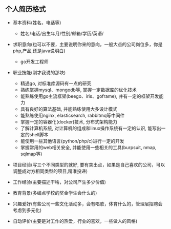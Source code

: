 ## 个人简历格式
- 基本资料(姓名，电话等)
    - 姓名/电话/出生年月/性别/邮箱/学历/英语/
- 求职意向(也可以不要，主要说明你来的意向，一般大点的公司岗位多，你是php,产品,还是java说明白)
    - go开发工程师
- 职业技能(刚才我说的那块)
    - 精通go, 对标准库源码有一点的研究
    - 熟练掌握mysql、mongodb等, 掌握一定数据库的优化技术
    - 能熟练使用go主流框架(beego、iris、goframe), 并有一定的框架开发能力
    - 具有良好的算法基础, 并能熟练使用大多设计模式
    - 能熟练使用nginx, elasticsearch, rabbitmq等中间件
    - 掌握一定的容器化(docker)技术, 分布式架构能力
    - 了解计算机系统, 对计算机的组成和linux操作系统有一定的认识, 能写出一定的shell脚本
    - 能使用一些其他语言(python/php/c)进行一定的开发
    - 掌握常用的web相关安全, 并能使用一些相关的工具(burpsuit, nmap, sqlmap等)


- 项目经验(写三个不同类型的就好, 要有突出点，如果是自己喜欢的公司，可以调整成对方相同类型的项目,精准投递)
- 工作经验(主要描述干啥，对公司产生多少价值)
- 教育背景(多编点学校的奖金学生会什么的)
- 兴趣爱好(有些公司一些文化活动多，会有唱歌，体育什么的，管理层招聘会考虑到多元化)
- 自动评价(主要是对工作的热爱，行业的喜欢，一些做人的风格)